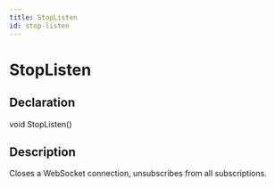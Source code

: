 ```yaml
---
title: StopListen
id: stop-listen
---
```


# StopListen

## Declaration

void StopListen()

## Description

Closes a WebSocket connection, unsubscribes from all subscriptions.